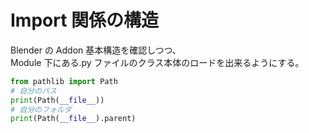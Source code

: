 # Import 関係の構造

<!-- SUMMARY:Import 関係の構造 -->

Blender の Addon 基本構造を確認しつつ、  
Module 下にある.py ファイルのクラス本体のロードを出来るようにする。

```python
from pathlib import Path
# 自分のパス
print(Path(__file__))
# 自分のフォルダ
print(Path(__file__).parent)
```
